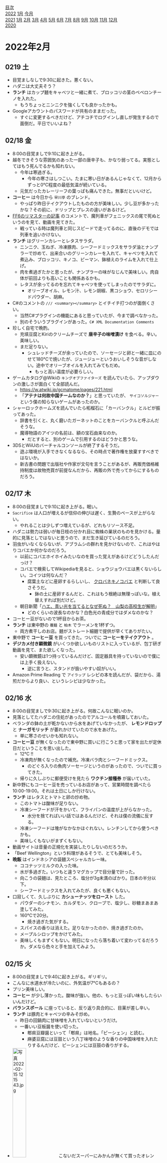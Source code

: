 [目次](README.md)  
[2022](README.md#2022) [1月](2022-01.md) [今月](2022-02.md)  
[2021](README.md#2021) [1月](2021-01.md) [2月](2021-02.md) [3月](2021-03.md) [4月](2021-04.md) [5月](2021-05.md) [6月](2021-06.md) [7月](2021-07.md) [8月](2021-08.md) [9月](2021-09.md) [10月](2021-10.md) [11月](2021-11.md) [12月](2021-12.md)  
[2020](README.md#2020)  

2022年2月
=========

## 0219 土

- 目覚ましなしで9:30に起きた。悪くない。
- ハダニは大丈夫そう？
- __ランチ__ はカップ麺をキャベツと一緒に煮て、ブロッコリの茎のペペロンチーノを入れた。
  - もうちょっとニンニクを強くしても良かったかも。
- Googleアカウントのパスワードが共有のままだった。
  - すぐに変更するべきだけど、アチコチでログインし直しが発生するので面倒だ。平日でいいよね？

## 02/18 金

- 8:00の目覚ましで9:10に起き上がる。
- 越冬できそうな雰囲気のあった一部の唐辛子も、かなり弱ってる。実態としてはもう死んでるかも知れない。
  - 今年は寒過ぎる。
    - 今年の寒さはしつこい。たまに寒い日があるんじゃなくて、12月からずっと0°C程度の最低気温が続いている。
  - 元気だったカレーリーフの葉っぱも痛んできた。無事だといいけど。
- __コーヒー__ は今日から `早川亭` のブレンド。
  - やっぱり昨日テイクアウトしたものの方が美味しい。少し豆が多かったかな？その前に、ドリップとプレスの違いがあるけど。
- [FF6のリマスターの記事](https://nlab.itmedia.co.jp/nl/articles/2202/18/news086.html) のコメントで、魔列車がフェニックスの尾で死ぬというのを見て、動画を見てきた。
  - 戦っている時は魔列車と同じスピードで走ってるのに、直後のデモでは列車を追いかけない。
- __ランチ__ はグリーンカレーとレタスサラダ。
  - ニンニク、玉ねぎ、冷凍豚肉、シーフードミックスをサラダ油とナンプラーで炒めて、出来合いのグリーンカレーを入れて、キャベツを入れて煮込み、ブロッコリ、キノコ、ピーマン、鉢植えのライムを入れて仕上げ。
  - 肉を煮過ぎたかと思ったが、ナンプラーの味がなじんで美味しい。肉自体が前回よりも高いことも関係あるかも。
  - レタスが余ってるのを忘れてキャベツを使ってしまったのでサラダに。
    - オリーブオイル、レモン汁、レモン胡椒、黒コショウ、セロリシードパウダー、胡麻。
- C#のコメントの `/// <summary></summary>` とイチイチ打つのが面倒くさい。
  - 当然C#プラグインの機能にあると思っていたが、今まで調べなかった。
  - 別のそういうプラグインがあった。`C# XML Documentation Comments`
- 珍しく自宅で晩酌。
  <!-- cSpell:ignore Kiri -->
  - 充填豆腐とKiriのクリームチーズで __唐辛子の味噌漬け__ を食べる。辛い。美味しい。
  - まだ足りない。
    - シュレッドチーズが余っていたので、ソーセージと卵と一緒に皿にのせて180°Cで焼いたが、ジュージューというおいしそうな音がしない。途中でオリーブオイルを入れてみてもだめ。
      - もっと高い温度が必要らしい。
- ゲームカタログ@Wikiの `キングオブファイターズ` を読んでいたら、アップダウンの激しさが面白くて全部読んだ。
  - https://w.atwiki.jp/gcmatome/pages/221.html
  - 「__アテナは何故中国チームなのか？__」と思っていたが、 `サイコソルジャー` という僕の知らないゲームがあったのか。
- シャーロックホームズを読んでいたら柘榴石に「カーバンクル」とルビが振ってあった。
  - 辞書を引くと、丸く磨いたガーネットのことをカーバンクルと呼ぶんだそうな。
  - 魔導物語のアイツの名前は、額の宝石由来なのか。
    - だとすると、別のゲームで引用するのはどうかと思うな。
- 3DSとWiiUのバーチャルコンソールが終了するそうだ。
  - 遊ぶ環境が入手できなくなるなら、その時点で著作権を放棄すすべきではないか。
  - 新古書の問題で出版社や作家が文句を言うことがあるが、再販売価格維持制度は故物売買が前提なんだから、再販の外で売ってからにするものだろう。

## 02/17 木

- 8:00の目覚ましで9:10に起き上がる。眠い。
- `Sacrifice` は人口が増えるが信仰の伸びは遅く、生贄のペースが上がらない。
  - やれることは少しずつ増えているが、どれもリソース不足。
- ハダニは勢力は弱いが毎日枝の分かれ目に蜘蛛の巣状のものを見かける。量的に見落としではないと思うので、まだ生き延びているのだろう。
- 羽虫がいなくならないが、アブラムシの群れを見かけないので、これはやはりコバエか何かなのだろう。
  - 以前にコバエホイホイみたいなのを買った覚えがあるけどどうしたんだっけ？
  - コバエで検索してWikipediaを見ると、ショウジョウバエは黒くないらしい。コイツは何なんだ？
    - 腐葉土などに産卵するらしいし、 [クロバネキノコバエ](https://ja.wikipedia.org/wiki/%E3%82%AF%E3%83%AD%E3%83%90%E3%83%8D%E3%82%AD%E3%83%8E%E3%82%B3%E3%83%90%E3%82%A8) と判断して良さそうだ。
      - 鉢の土に産卵するんだと、これはもう根絶は無理っぽいな。植え替えすれば別だけど。
  - 朝日新聞「[ハエ、青い光を当てるとなぜ死ぬ？　山梨の高校生が解明](https://www.asahi.com/articles/ASK9G3F4MK9GUZOB001.html)」
    - どのくらいの波長なのかな？白色光の青成分ではダメなのかな？
- コーヒー豆がないので1杯目からお茶。
- __ランチ__ は東中野の `覆麺` と `柏木` でラーメンを1杯ずつ。
  - 両方煮干しのお店。麺がストレート細麺で提供が早くてありがたい。
- 東中野で __コーヒー豆__ を買ってきた。ついでに __コーヒーをテイクアウト__ 。
- __デジカメ付き顕微鏡__ がいくつか欲しいものリストに入っているが、包丁研ぎ動画を見て、また欲しくなった。
  - 安い顕微鏡は1つ持っているんだけど、固定器具を持っていないので僕には上手く扱えない。
    - 逆に言うと、スタンドが扱いやすい奴がいい。
- Amazon Prime Reading で `アイラップ` レシピの本を読んだが、袋だから、湯煎だからより良い、というレシピは少なかった。

## 02/16 水

- 8:00の目覚ましで9:30に起き上がる。何故こんなに眠いのか。
- 見落としてたハダニの住処があったのでアルコールを噴霧しておいた。
- ベランダの鉢の土が乾かないから水をあげていなかったが、 __レモンドロップ__ と __ナーガモリッチ__ が萎れかけていたので水をあげた。
  - 単に寒さのせいかも知れない。
- __コーヒー豆__ が無くなったので東中野に買いに行こうと思って家を出たが定休日だということを思い出した。
  - 12°C !!
  - 冷凍肉が無くなったので補充。冷凍バラ肉とシーフードミックス。
    - のどぐろ入りの魚肉ソーセージというのがあったので、ついでに買ってきた。
  - 帰りに久しぶりに郵便受けを見たら __ワクチン接種券__ が届いていた。
- 新中野にもコーヒー豆を売っているお店があって、営業時間を調べたら10:00-19:00。それは土日にしか行けない。
- __ランチ__ はレタスとトマトと卵の炒め物。
  - このトマトは酸味が足りない。
  - 冷凍シーフードが汗をかいて、フライパンの温度が上がらなかった。
    - 水分を捨てればいい話ではあるんだけど、それは僕の流儀に反する。
  - 冷凍シーフードは塊がなかなかほぐれない。レンチンしてから使うべきかも。
  - 美味しくもないがまずくもない。
- 動画サイトは音量の正規化を実装したりしないのだろうか。
- 「Beef Wellington」という料理があるそうで、とても美味しそう。
- __晩飯__ はインドネシアの袋麺スペシャルカレー味。
  - ココナッツミルクの入った味。
  - 水が多過ぎた。いつもと違うマグカップで目分量で計った。
  - 向こうの袋麺は、見たところ、塩分が3g未満のばかり。日本の半分以下。
  - シーフードミックスを入れてみたが、良くも悪くもない。
- 口寂しくて、久しぶりに __カシューナッツをロースト__ した。
  - パウダーのシナモン、カルダモン、クローブで、塩少し、砂糖まあまあ塗してみた。
  - 160°Cで20分。
    - 焼き過ぎた気がする。
  - スパイスの香りは消えた。足りなかったのか、焼き過ぎたのか。
  - メープルシロップをかけてみた。
  - 美味しくもまずくもない。明日になったら落ち着いて変わってるだろうか。ダメなら色々と手を加えてみよう。

## 02/15 火

- 8:00の目覚ましで9:40に起き上がる。ギリギリ。
- こんなに水道水が冷たいのに、外気温が7°Cもあるの？
- プリン美味しい。
- __コーヒー__ が少し薄かった。酸味が強い。他の、もっと豆っぽい味もしたらいいんだけど。
- __バランスボール__ に座っていると、反り返り具合的に、目薬が差し辛い。
- __ランチ__ は豚肉とキャベツの辛みそ炒め。
  - 昨日の回鍋肉に甘味噌を入れていないというだけ。
  - 一番いい豆板醤を使い切った。
    - 郫県豆瓣醤といって「郫県」は地名。「ピーシェン」と読む。
    - 麻婆豆腐には豆鼓という八丁味噌のような香りの中国味噌を入れたりするんだけど、ピーシェンには豆鼓の香りがする。
- <img src='images/%E5%86%99%E7%9C%9F%202022%2D02%2D15%2012%2015%2043.jpg' alt='写真 2022-02-15 12 15 43.jpg' width='30%'> こないだスーパーにみかんが無くて買ったオレンジ。
  - カットして食べるのは面倒なので手で剥いて食べたい。
  - 両端をカットして、縦線を1本入れてみると、切れ目に力が逃げてしまって剥けない。
  - ネットで文旦の剥き方として見たやりかたで、縦線を入れずにカレースプーンで皮の間をほじってみる。
    - それなりにはなったけど、少し破れた部分があるのと、出てきた中身を房に分けられない。実が緩くて。
- [GitHubで Mermaid って言うダイアグラム記述を使えるようになるって。](https://github.blog/2022-02-14-include-diagrams-markdown-files-mermaid/)
- ローカル変数のプレフィックスに `l` を付ける。個人的にはかなりS/N比が低いと思う。
<!-- cSpell:words npos -->
- `std::npos` じゃなくて `std::string::npos` だったのか。
- `Sacrifice` の住民の欲求need for murderが何をしたらいいのか分からない。
- ハダニは見当たらない。
  - ハダニがいたっぽい枝についてた花は、触ると全部落ちた。他の枝のは触っても落ちない。

## 02/14 月

- 8:00の目覚ましで9:30に起き上がる。
  - 早く起き上がれそうだったが二度寝を繰り返す度に眠気が強くなる。
- まだ少し喉がチクチクする。
- Windows10には「ステップ記録ツール」というのが付いているという。
  - キーボード入力の内容は記録されなかった。
  - ヘルプによるとバグレポートに便利だということで、センシティブな情報を送らないように、そうしているのだろう。
  - 使用中アプリの画面だけでなく全画面をキャプチャすることもあり、操作説明を作るために使うには、少し不便かも知れない。
- __ランチ__ は回鍋肉。
  - 中国の味噌と豆板醤で十分美味しい。といいつつ、この味噌には原材料にアミノ酸が入っている。
- 箸が無くなった。
  - 最後に使ったのは昨日のポテチだと思うが。
- 室内の __ライムの木__ にハダニがいるかも知れない。
  - 怖くて注視していないのでハダニ自体は見ていないが、蜘蛛の巣状のものが葉っぱの付け根に見える。
  - アルコールを噴霧しておいた。
- 「__三国24名将__」というのがあるそうな。
  - [最強は誰だ！ 中国に伝わる「三国24名将」とは!?](https://www.rekishijin.com/9954)
  - この記事で、「二張徐龐甘周魏」という部分を、張遼、張郃、徐晃、龐德、甘寧、周泰、魏延としているけど、ここは軍師パートじゃないかな？
    - 張郃は張昭、徐晃は徐庶、龐德は龐統、周泰は周瑜ではないか。張遼は十分ありうるが張松の可能性がある。
      - 徐庶や周瑜が変換できるんだ。
  - 最後に二人「打末鄧艾与姜維」と、時代の最後の時期の二人を特別扱いしていそうなところからも。
  - 中国のサイトでも同様の見解だったので、僕のが勘違いというか思い込みっぽい。
- 「鄧艾」って知らなかったので検索してみたら、 __孔明と司馬懿__ の対決の後に、 __姜維と鄧艾__ の対決になってたのね。
  - 面白かった。
- __マカロン__ を作る。
  - このレシピ。 https://www.youtube.com/watch?v=Kx6xHOWCX-M
  - <img src='images/%E5%86%99%E7%9C%9F%202022%2D02%2D14%2021%2013%2040.jpg' alt='写真 2022-02-14 21 13 40.jpg' width='30%'> <img src='images/%E5%86%99%E7%9C%9F%202022%2D02%2D14%2021%2045%2019.jpg' alt='写真 2022-02-14 21 45 19.jpg' width='30%'> 動画で見るより記事が緩い。絞ってるうちから広がって行き、開いている間に見事に合体した。
  - <img src='images/%E5%86%99%E7%9C%9F%202022%2D02%2D14%2022%2022%2023.jpg' alt='写真 2022-02-14 22 22 23.jpg' width='30%'> <img src='images/%E5%86%99%E7%9C%9F%202022%2D02%2D14%2023%2046%2015.jpg' alt='写真 2022-02-14 23 46 15.jpg' width='30%'> <img src='images/%E5%86%99%E7%9C%9F%202022%2D02%2D14%2023%2059%2004.jpg' alt='写真 2022-02-14 23 59 04.jpg' width='30%'> もう片方のココアパウダー入りのレシピの方は少しマシだったが、やはり広がった。
    - それとは別に、もうちょっと小さく絞った方がいい。
  - 動画の説明に、油の多いアーモンドパウダーの場合の対処法があり、それが必要だったのかも知れない。
    - 白と黒で別のアーモンドパウダーを使ったので、仕上がりの差はそこに由来するかも知れない。
  - <img src='images/%E5%86%99%E7%9C%9F%202022%2D02%2D14%2023%2013%2017.jpg' alt='写真 2022-02-14 23 13 17.jpg' width='30%'> <img src='images/%E5%86%99%E7%9C%9F%202022%2D02%2D14%2023%2025%2009.jpg' alt='写真 2022-02-14 23 25 09.jpg' width='30%'> 黄身が余るのでプリンを作った。
    - カラメルソースを作ったのは初めて。粘度が高く、洗うのが大変だった。普通はもう少し緩く作るのかな？
    - 卵は2個ずつ使い、最初の2個の黄身は納豆と一緒に食べた。
    - プリンは面倒だと思ったが、もう2個消費するのが気が向かず、食べるのが後日で良いように、プリンにした。
- 就寝が3:00になった。

## 02/13 日

- __ランチ__ はカップ麺とポテチ。
  - 辛ラーメン激辛Redというのを食べてみたが思ったほど辛くはなかった。
  - ポテチのペヤング獄激辛味は思ったより辛かった。辛ラーメンより少し辛い。
- 瓶の割れた唐辛子を一回り小さな容器に移そうとダイソーに買いに行ったが、欲しいサイズが無かった。
  - 今あるサイズのに移せばいいのに、結局やらなかった。
- みかんとにんにくを切らしているのでスーパーへ。
  - みかんが売ってなかったのでポンカンとオレンジを買ってきた。
- 夕方から、マカロンを作ろうと何度も動画を見ていたが、結局作らなかった。
  - 卵黄が余ることと、絞り袋の準備が腰が重い。
- 予報通り雪だ。
- Uber Eatsのアプリを見ると、この辺には配達パートナーがいないが、ピザ屋のバイクは走っている。

## 02/12 土

- 少しだけ喉がチリチリする。少しだけ頭がシャキっとしない。
  - ほぼ治ってるが、もう少し。
  - この状態は他人に感染させる能力があるのだろうか。
  - それと、先週の日曜に会った知り合いがコロナに感染したそうだ。
    - その日に貰ったのか、違うところで貰ったのか。
    - 僕も貰っているのか、僕に他人を感染させる能力はあるのか。
- Amazonのパスワードが共通のままだったのを変更した。
- `Bitwarden` のサーバが落ちたらどこにもログインできなくなるのではないかと思っていたが、同期はできなくなるが、ローカルにデータがあった。
  - iPhoneをフライトモードにして試してみた。
- FXの利益が乗ってる。
  - デイトレしたくなる。
- コーヒーとケーキを食べた。
- `Sacrifice` はずっとつけておくと少しずつ何かが発生して時間泥棒。
- サッカーのクラブチーム世界一？の試合をやっているという。
  - 自宅でテレビを見るのはロシアW杯以来。
  - 普段はアンテナを繋いでいない。
  - テレビ用チューナーが無い。
  - PC用チューナーを設定しようとしたが、ソフトが入ってなかった。面倒だ。
    - 全然テレビ見てないのに、これでNHK受信料取るの？誰の利益？

## 02/11 金 建国記念日

- __ランチ__ は昨日のキムチ鍋にパックご飯を追加してキムチ粥。
  - 焦がしたが、それはそれで悪くない。
- YouTubeの動画を見て、この視聴履歴は __リコメンドの際に無視__ して欲しい、と思うことがあるが、「低評価」は気が引ける。
  - ストレートに「興味がない」ボタンを付けるか、「良い悪い」「好き嫌い」の2軸にするかして欲しい。
- OneDrive使ってないんだから「ログインしてない」とか言ってダイアログをポップアップしてくるなよ厚かましい。
- スヌーピーでおなじみの `The Peanuts` という漫画の電子書籍が結構前に `Amazon Prime Reading` で無料だったので借りた。
  - 日記を検索すると、去年の [07/19 月](2021-07.md#0719-%E6%9C%88) だった。
    - 当時も体調が悪い中で読んでたらしい。ワクチンの副作用だけど。
  - 読むのが大変なので、返却することにする。読みたくなったらお金を出して買おう。
- `Sucrifice` というiOSのゲームを始めたが進行が遅い。放置系？リアル時間が進まないと進まない？
- カロリー補給のために隣駅の洋菓子店にケーキを買いに行く。
- ついでに __晩飯__ に隣駅で鰻の串焼きを食べてくる。コロナでなければ並ぶ店。
- `ストリートファイター2` の起き上がり昇竜は出して当たり前だと思っていたが、そうでもないらしい。
  - 僕が高確率で出せていたということは、もしかしたら先行入力が可能だったからだろうか？と思って調べたら、やっぱり猶予無しだった。
  - 1/60秒はみんな練習しないんだ。
- 選挙のために国政政党が地方支部の代議士に金を配るのが __買収__ なのだそうだ。
  - 同じ組織でしょ？
  - と思うが、ウグイス嬢に払う金額も決まってるし、ボランティアに与える弁当の金額も決まっている。
  - ならばそういうものかも知れない。
    - 地方支部の代議士が頑張るのはボランティアでなければならない、ということなのだろう。
  - 政党の職員は構わないんだろうか？なら、沢山沢山職員を抱え込むと、イイ感じの買収になるかもね。特に引きこもりとかの人たちを。

## 02/10 木

- 8:00の目覚ましで9:30に起き上がる。
- のどの痛みは少し軽減したが、症状はまだある。
- コーヒーの代わりにレッドブルを飲み、今日はバナナも食べる。
- やっぱり `unique_ptr` を使って .get() も使うことにした。
- 確かに __雪が降ってる__ 。
- __ランチ__ はキノコとピーマンのヨーグルトカレー。
- __スコッチボンネットイエロー__ を使うつもりだったがカビていた。
- 何か、vscodeかIMEの設定が変わったようで、未確定文字が太字になった。
- ボーランドからマイクロソフトへ行ったヘイルスバーグは.net FrameworkだけでなくC#でも主導的立場だったのか。
  - ならPascal風の集合型を入れてくれれば良かったのに。
- 結構前にダウンロードした `Garden Balls` というスマホゲームが、面白いステージが作れそうなのになかなか面白くならない。
  - もっと難しい面をやりたくて遊んでるのに、「動画を見たら報酬が3倍」とか言ってきて、別に報酬が欲しくてやってるワケじゃない。
  - 面白いステージが沢山あるなら広告解除の課金を支払うつもりがあるんだけど。
- __ゴミ袋に使うレジ袋__ が足りなくて困っていたが、自宅勤務になったら潤沢になった。
- __晩飯__ はキムチ鍋。
  - 牛乳と紹興酒で冷凍肉とキャベツを煮て、キムチと豆板醤で味付けをし、胡麻とホワジャオと納豆で仕上げ。
  - アルコールが抜けてなかった。
- みかんが無くなったので買ってきた。
- ついでに近所の酒屋でクラフトビールを買おうと思っていたのに閉店してた。酒販は21:00までと自称してるのに。
- 雪が積もっているが、溶けかけのビチャビチャ。
  - 防水の靴で外出したら良かった。
- 炭水化物のせいか、22:00に就寝。

## 02/09 水

- 8:00の目覚ましで8:30に起き上がる。
- 喉は痛いが、症状は軽い気がするが、起床直後というのは症状が軽いもの。
- ほうじ茶を1リットル用意した。
- 昨日もそうだけど、コーヒーの代わりにレッドブルを飲む。カロリーとカフェイン。
  - カフェインは血管拡張効果があって頭痛が楽になる設定。
- __fbx__ ファイルにはバイナリ表現とアスキー表現があって、 __コンバータ__ が欲しい。
  - 現存する最新のは2013で、変換したいfbxを開けなかった。
  - ということで __FBX SDK__ を使いたい。
    - C++版とPython版がある。
    - C++版はVS専用のようで？VSのライセンスを用意して貰う必要がある。
    - とりあえず __Python版を使いたい__ 。
  - __貸与されているPCの方__ でセットアップしたい。チームの他の人に使ってもらうことを考えても、最近セットアップしたクリーンに近いPCにセットアップした方が、足りないものが分かる。
  - いきなり __WSLがない__ 。
    - `wsl --install -d Ubuntu` 2回やったけど途中でダウンロードが止まったので
    - Debian にしたらインストールできたけどpythonにパスが通ってない。
      - `apt update` が進まない。
    - LTS の `Ubuntu-20.04` はインストールできた。
      - `python` ではパスが通ってなかったが `python3` で実行できた。
      - `apt update` はアクセスできないサーバがいくつもありながらも、一応完走した。
        - Debianがタイムアウトしないのがどうかと思う。オプションにあるのかな？
      - apt updateは1つもフェッチして来れてなかった。
      - aptどころか、`ping www.google.com` は通るのに、 `curl https://www.google.com` が通らない。
        - ファイアウォールかな？
        - wslの外から？なら問題ない。というか、ブラウザやcmd.exeからなら取ってこれる。
          - 自宅PCでも試したが、当然問題ない。
  - __心が折れた__ 。Visual Studio Communityを自宅PCにインストールして、それを使おう。
    - *.exe以外の成果を共有するには向かないけど、binary<->ascii変換以外に使うことになってから考えよう。
- wslからエクスプローラを開くのは `explorer.exe` らしい。
  - https://qiita.com/bbbggpas/items/9e5cd0a56edc2a55457b
  - `start` コマンドは組み込みコマンドなんだよな。ということは。
    - 一応通った。そういうことか。 `cmd.exe /c start .`
      - いやダメだった。
        ```
        '\\wsl$\Ubuntu-20.04\home\oguro'
        上記の現在のディレクトリで CMD.EXE を開始しました。
        UNC パスはサポートされません。Windows ディレクトリを既定で使用します。
        ```
- へえ。 `nameserver 8.8.8.8`
  - https://www.town.yakumo.lg.jp/blog/information/index.php/2012/11/20/730/
- __うがい薬__ を買いに行ったら、そのものズバリ __扁桃腺の薬__ が売っていた。
  - 服用と、トローチのようなもの。
  - 喉に直接噴射する殺菌消炎剤もあった。
  - のど飴が家にあるので、服用のとイソジンを買ってきた。
    - 有効成分がかぶらないように。
  - うがい薬は買った覚えがあるんだけど、どこにあるのか分からない。
    - 引っ越す時に出てくるのかどうか。
- 折角家を出たので外食。 __ランチ__ は表でカレーリーフを育てている近所のカフェでレモンライスのプレート。
- 帰りに __ドリップコーヒーをテイクアウト__ 。
  - 昔はこういうのが一番好きなタイプだった。
    - 苦くてコクが少な目で、酸味がない。豆っぽい香りやオイル感が控えめだけどちゃんとある。
- VS Communityをインストールしてたら再起動しろと言われた。
  - VS は前の仕事の時のサブスクリプションのが入っているけど、それを使うワケにはいかない。
    - 消すのは面倒。何かの時のために。
    - でもMBR問題があるから、次回はクリーンインストールになるかもね。
- [01/19 水](2022-01.md#0119-%E6%B0%B4) に __tgaを開くのにGIMPは重過ぎる__ と書いたが、 Krita を忘れてた。
  - まあ、もっと簡単なのがあるといいんだけど。
  - `Image Magick` にビューワが付いてきたハズだよな、と思ったが前回は見つからなかった。
    - 普通にexeを探すだけだ。
    <!-- cspell:ignore imdisplay -->
    - で、 `imdisplay.exe` というのがあったが、ちょっと使いにくかった。開いた直後に画面に入るスケールにして欲しいのと、拡縮の操作がもっと簡単だと良かった。
- 過去の日記をポイントするとき、#以降に候補が出るようになった。素晴らしい。
- Microsoft Accountが共通パスワードのままだったので変更。
  - 認証アプリを設定したいのに、そのためのログインに「認証アプリを使うか」と聞いてくる。
- __Bitwardenのサーバが死んだら詰む__ な。本当にコレでいいのだろうか。
  - __平文でエクスポート__ できるんだけど、それはどうなんだろう。
    - というか、 __一体何から守る__ ためにパスワードマネージャを使うんだろうか。
- 薬飲んでうがいして飴舐めて2時間くらい経ったが、喉は楽になった気がする。
- `cl.exe` でライブラリパスを指定するのは `/link /LIBPATH:...` なんてするのか。
- えー？
  ```c++
  auto sdkManager = std::make_unique<FbxManager *>(FbxManager::Create());
  ```
  を
  ```c++
  auto sdkManager = std::make_unique(FbxManager::Create());
  ```
  って書けないの？
  - 違った。上のは特に意味が違う。
  - デストラクタを使うのではなく、 `sdkManager->Destory()` として後始末するらしい。
    - モダンなお作法を使えない世界。
  - こうするらしい。
    ```c++
    #include <memory>
    template <>
    struct std::default_delete<MyStruct>
    {
        void operator()(MyStruct *) const { MyStruct::destroy(); }
    };

    int main(void)
    {
        auto a = std::unique_ptr<MyStruct>(MyStruct::create());
        return 0;
    }
    ```
    - 欲を言えば、default_deleteが解決できるなら、make_unique()の引数で型推論して解決して欲しいところだ。型名を2回書かずに済む。
      - 動いた。コレを元々入れておいてくれても良くない？
        ```c++
        template <typename T>
        std::unique_ptr<T> my_make_unique(T *obj) {
          return std::unique_ptr<T>(obj);
        }
        ```
  - 結局アチコチで生のポインタが必要なのでやめた。
  - FBX SDK使ってて、vscode拡張が「あいまいだ」と言ってくるんだけど、何と何との間で曖昧なのか具体的に言って欲しい。
- `世界の半分くれるって言っちゃった` の味方の移動スピードが半分くらいになったように見える。
  - ナーフ？
  - 中割りが倍くらいに見える。
    - 30fpsから60fpsになった？
- __晩飯__ は納豆ご飯と唐辛子の味噌漬け。
- `Amazon Prime Reading` をチェックして、今月は2冊借りて7冊ストック。

## 02/08 火

- 目覚ましを掛け忘れたが7:40に起き上がった。
- 水を飲み込んでも痛い。
  - まだチリチリするくらいの時にうがい薬を使っていたら違っていただろうか。
- __園芸__
  - ベランダの鉢植えの土が全然乾かない。
  - 少し前から気付いてたが、 __スコーピオン__ と __レモンドロップ__ の実が白くなり始めてる。
- ほうじ茶を1リットル用意した。
- FXの注文は、ドル円とメキシコペソ円は約定したが、南アランド円はギリギリ約定しなかった。
  - 指値には到達したんだけど、ピッタリの値段だったからか、約定しなかった。
- __ランチ__ は納豆とキムチとリンゴとヨーグルト。
  - 高いリンゴにするべきだったと書いたが、十分に美味しかった。
- 鼻水がサラサラ。いつもはココから2日くらい症状が続く。
- 夜中にお腹が減らないようにしたいのと、それでも消化にいいものということで、おかゆを食べたい。みかんが無くなったのでそれも買ってきたい。ケーキを食べたい。
  - ということで隣駅まで歩く。
    - 近所で飲むときに常連と隣駅との比較が出るが、向こうは洋菓子店も和菓子店も複数あり、コチラはどちらもかなり前に潰れたまま。
  - 洋菓子を売ってる惣菜店でシュークリームとチーズケーキを買った。
  - 韓国料理屋さんでキムチと __アワビ粥__ を食べた。
- お腹がいっぱいになったからか、22:00に寝た。
  - 病気なんだから、寝れるなら寝た方がいい。

## 02/07 月

- 目覚ましを掛け忘れたが7:30に目を覚まして8:00に目覚ましを掛けて9:40に起き上がる。根性が足りない。
- キッチリ扁桃腺が腫れた。
- __ライムの花__ の花びらが枯れかかったまま残っていて色が汚い。
- __コーヒー__ が美味しい。
  - プレスでちょっと放置した。長く抽出したからなのか、温度が下がって風味が分かりやすくなったのか。
- 扁桃腺が腫れて、風邪のケアのために、のど飴と果物を買うために外出。ついでに歯磨き粉も切れそう。
  - 20年以上前に貰った南天のど飴。効き目を実感した唯一の喉の薬。
    - プレーンの味のが見つからない。いいけど。
- __ランチ__ は近所でスリランカカレー。
- 戻りにコーヒーをテイクアウトしようと思っていたが、お目当てが2軒あって、片方は月曜定休で片方は臨時休業だった。
- `Wordle` はstear, wouldで3回目に正解。ラッキー。
  - ハードモードなんてあるんだ。
    - 開いたヒントは全て使わなければならないそうだ。
    - そっちがデフォルトでいいような気がする。
  - wouldは母音を使いたいから選んだんだけど、どうなんだろう。
    - 次はclimbのつもりだった。
      - clingの方がいいか。
  - stearみたいな正解にならない単語を初手に使うのはどうかと思うけど、sとtが両方入ったら最初か最後に並びそうなのでそこにしたい。st---か---st。
    - 最初がstなのが65個で、最後なのが36個。
    - stareがあった。
    - でも、最後にrが来るのも捨て難い。
      - 最後がerなのが141個で、reが26個。
- 職場の雑談で「一番遊んだゲームとプレイ時間」という話になった。
  - 一番ではないけど、 `ツムツム` のプレイ回数が30000回以上。
    - 1プレイ3分以上は平均してかかってると思うので、1500時間は超えるのではないか。
- `Blender` を勧める動画を見ていたら、 __プロシージュラル__ な方向の実装が進んでいると言っていて、なら `Houdini` じゃなくても出来て素晴らしい。
  - `blender procedural` で検索しても、テクスチャの話しか出てこない。
  - `Geometry Nodes` という機能らしい。
    - https://docs.blender.org/manual/ja/dev/modeling/geometry_nodes/index.html
  - ああ、Houdiniは物理演算とかもあるか。
  - というか、Houdini使わなくても、 __スクリプト書いちゃえば__ いいのか。
- なんでみんな、プロシージュラルじゃなくてプロシージャルと書くんだろう。
  - ナルシシストもみんなナルシストと書く。
- `ZBrush` も欲しい。
  - そうすると __ペンタブレット__ も欲しい。
    - __ポチった__ 。
  - Blenderにスカルプト機能が付いてた。凄いな。1つで何でもできる。
- 風邪を引いたのはいつ以来だろうか。
  - ウォーキングを始めてからは、本格的に症状が出てないと思う。
  - その前は2年に3回くらいかかっていた。
  - ダイエットのせいかも知れない。最近少し目方を減らしてるし、食事を少なくしてる。
    - 2019年7月にダイエットを始めた頃も
    - しかも最近はインスタント麺をよく食べてた。
- __晩飯__ は納豆とヨーグルトとキムチ。スーパーへ行って買ってきた。
  - 前回の風邪の時、酵素を摂取するのが良いというのを見て試してみた。
  - なんとなく症状が軽かったような気がする。
  - 酵素がそのまま体内に取り込まれて使われるワケではないけど、酵素はたんぱく質だし、栄養があるし害もない。
- ベルモットのマティーニをソーダ割にしてライムを浮かべる。
  - あれ？こんな味だっけ？劣悪な環境に放置して悪くなったかも知れない。
- 微熱があって頭が痛くてのどが痛い。本格的に来そうだ。
- __FXの決済__ をした。
  - 金曜よりも儲けが減っていた。
  - 少し有利な値段で再エントリーしたが、約定するだろうか。
  - 証拠金預託額が増えると、ポジションをもう少し多く持てるようになる。より素早く損をできるようになる、ということだ。
    - (後日追記)ウソだった。有効証拠金額で計算されていた。

## 02/06 日

- エアコンをつけたまま寝たせいか、のどがチリチリする。
- `Wordle` は、同じ文字を2回使う答えがあるのか。6回目でギリギリ。
- <img src='images/%E5%86%99%E7%9C%9F%202022%2D02%2D06%2012%2049%2039.jpg' alt='写真 2022-02-06 12 49 39.jpg' width='30%'> <img src='images/%E5%86%99%E7%9C%9F%202022%2D02%2D06%2013%2046%2001.jpg' alt='写真 2022-02-06 13 46 01.jpg' width='30%'> <img src='images/%E5%86%99%E7%9C%9F%202022%2D02%2D06%2014%2036%2017.jpg' alt='写真 2022-02-06 14 36 17.jpg' width='30%'> __練乳缶を缶のまま圧力鍋で煮ると生キャラメル__ になるというのをやってみた。20年12月が賞味期限の練乳で。
  - 最初から少し黄色い。草で育った牛なのだろう。
  - ネットのレシピではヒタヒタと言っているが、経過写真のために缶を開けて、スチームで加圧することにした。
  - 圧がかかってからIHが自動的に切れるまでの45分加熱。
    - 色はハッキリ付いたけど、カラメルの感じはほとんどない。
  - さらに45分。写真で見るよりもずっと茶色い。
    - あんまりカラメルという感じでないのと、食感が少し悪い。
      - __砂糖をまぶしたトースト__ という感じの味。
    - 冷めたら美味しくなるかな？
    - 練乳が古かったから？缶を沈めなかったから？
  - 検索したら、缶入りの練乳がもう売っていないと嘆いている人が何人もいた。
- 空き缶を洗っていて、 __また指を切った__ 。
- 明日の朝は-2°C予想だそうだ。もう少し暖かくなってくれないと、なかなか家から出れない。

## 02/05 土

- FXの決済を忘れてた。
- 出かけるつもりだったが `Buriedbones` やってて一日が終わった。
- 昼は抜いて、 __晩飯__ は賞味期限が去年の6月のカップ麺と、 `アジアンスーパーストア` で買った海老の頭のスナック。 
- `Buriedbones` はwikiを見ていくらか進展があった。
  - 今までと比べると一気に進んだけど、これからの道の長さを思うと、ちょっともういいかな、という気分。

## 02/04 金

- 8:00の目覚ましで起きたが9:00に掛け直して9:10に起き上がる。
- __ランチ__ はワカメの味噌汁と、2020年12月が賞味期限のカップ麺2つ。
  - 味噌汁は、ワカメを戻したお湯で、粉末出汁と味噌を溶いたもの。
    - 味噌は [01/26 水](2022-01.md#0126-水) に買った黄豆の味噌。豆粒が残ってるんだけど、少し納豆のような香りがする。
      - 砂糖が入っていてやや甘いから、スープには向かないかも？煮込みや炒め物向きかな？
  - カップ麺2つは、麺に生姜練り込みのものとニンニク練り込みのもの。
    - 油が悪くなった匂いがする。
      - 昨日のもそうだけど、別添になっていない油がかやくに練り込んである。
      - もっと古い別添のがあるが、そちらはどうだろうか。
- __昼休みに買い物__ に行きたかったので、炒め物とかをしなかった。
  - 日記に書き忘れたようだけど、 __ハラル食材店__ が近所にできてて、そこに行きたかった。
    - 木曜から土曜までしかやっていないと書いてあるが、金曜なのにやってなかった。
  - もう一軒、近所の __お茶屋さん__ に行ってきた。
    - 長崎のと静岡のを100gずつ。
      - これで __新茶の季節まで__ もつと思うけど、ちょっと微妙に足りないかも知れない。
    - 渋谷の仕事を始める前には年に何度もきてたけど、 __土日休み__ で行けなかった。
      - 一度年末に外から覗いてたら、休みだけど売ってくれた。
      - 年賀状書いてたそうだ。
  - サッと食べられそうなお店がないか少し回ってみたけどピンと来ない。
    - 喫茶店ができてたハズだと思って見に行ったら休業中だった。
    - 小さな洋菓子店があるから、帰りにそこで何か買って来れば良かった。
- インスタを見て思い出した。数日前には __変わり種恵方巻__ を食べようと思っていたが、昨日は少しも思い出さなかった。
- なんで9月って打ってしまうんだ？
- 節分は忘れてたが、そろそろバレンタインなので __お菓子を作りたい__ 。
  - 最近計画したのは __プリン__ と __マカロン__ だが、どちらも材料買って放置。
  - 日記に書いたかと思って検索したら [12/28 火](2021-12.md#1228-火) に、そのものの記述があった。
- __外国為替取引__ (FX)
  - 久しぶりにFX見たけど、なんで米ドル下げてるの？事実で売った、の話？
    - でも、ポンドやスイスフランを見るとただの調整の範囲かな。
  - 去年か一昨年か、 __確定申告で損失を計上__ したハズだ。
    - その損失の範囲には税金がかからないから、一旦利益確定してしまおうかと、その損失額を調べようとして確定申告書を見たら、去年も一昨年も、下3桁しか違いがない。
      - 申告ミスしたのではないかと思って年間損益報告書を見たら、実際にその金額だった。
    - ということで、現在の含み益よりも申告した損失の方が大きいので、一旦今のポジションは __決済して、もう一度同じものを仕込み__ たい。
      - しかしそうなると、有利な価格でやりたくなるというものだ。
      - 米ドルはもっと下がるのだろうか。それとも今が底値でチャンスなのだろうか。
      - 今晩NY時間に決済して、再エントリーは数日様子を見よう。
  - 確定申告以外で証券会社の報告書を見てなかったけど、思ってたよりも色々見れて面白い。
    - しかし、有意義な情報を数字から導き出すには、僕には力不足。
- `Buriedbones` のプレイが安定してきたが、1プレイに時間がかかるようになっただけで、あんまり進展はない。
- 前の職場のクビを宣告されて仕事を探している時に、人伝てにR&Dの求人について教えて貰ったが、金額が折り合わなかった。
  - そこで何をしてたのか聞こえてきて、「その金額は上限じゃなさそうだな、話だけ聞いてみれば良かったな」と思った。
- __飴色玉ねぎ実験__
  - <img src='images/%E5%86%99%E7%9C%9F%202022%2D02%2D04%2019%2020%2024.jpg' alt='写真 2022-02-04 19 20 24.jpg' width='30%'> <img src='images/%E5%86%99%E7%9C%9F%202022%2D02%2D04%2019%2055%2003.jpg' alt='写真 2022-02-04 19 55 03.jpg' width='30%'> <img src='images/%E5%86%99%E7%9C%9F%202022%2D02%2D04%2020%2059%2057.jpg' alt='写真 2022-02-04 20 59 57.jpg' width='30%'> <img src='images/%E5%86%99%E7%9C%9F%202022%2D02%2D04%2022%2004%2041.jpg' alt='写真 2022-02-04 22 04 41.jpg' width='30%'> 左から、焼く前、170度で30分、180度で30分、175度で60分。
   - 180度では、端っこに少し焦げが出た。少しも乾かさずにというのはご家庭の設備では難しい。
     - 焦げではなくカラメルかも知れないが。
   - 圧力鍋のと反応具合は大差ない。コッチの方が蒸気が入らないというくらいの差。
  - 家でできる範囲だとここまでかな。水分がある状態で160°Cとかにできたら面白いかも知れないが。
- __晩飯__ は飴色玉ねぎを使ったカレーと、カシューナッツと小魚のトムヤムクン味のスナック。
  - 色々入れて、カレーがかなり良く出来たので、ビールが止まらなくなって、仕事中に食べるつもりだったお菓子を開けた。

## 02/03 木

- 8:00の目覚ましで9:10に起き上がる。
- __小さな虫__ がいなくならない。
  - でも多分、動きからして __アブラムシの羽虫__ ではない。
  - 植木の肥料に __コバエ__ が出たんだと思う。
  - 見つけるとアルコールを噴きかけているが、根絶は無理かも。
- 今日は __コーヒー__ が美味しく感じる。酸味が調和してる。
- __ランチ__ は去年の8月が賞味期限のカップ麺とキャベツの炒め物。
- __中国から郵便__ で来る荷物は、 __Amazonで置き配__ 指定しても、日本の郵便屋さんには __伝わらない__ 。
  - そういえば書き忘れていたが、 [01/20 木](2021-01.md#0120-木) に `柴田屋酒店` でワインストッパーを試すために買った白はスクリューキャップだった。
- `イケア` のスウェーディッシュフェスティバルドリンクというのを飲んでみた。
  - 興味ないのにずっと冷蔵庫にあって邪魔で。
  - [ユールムスト(Wikipedia)](https://ja.wikipedia.org/wiki/%E3%83%A6%E3%83%BC%E3%83%AB%E3%83%A0%E3%82%B9%E3%83%88) というそうだ。
  - ビールの代わりのソフトドリンクだそうで、モルト(多分麦芽糖かな)の味はする。少しシナモンとリンゴとハチミツのニュアンス。
    - 麦芽糖の味、モルトの味は、安い水あめを買うと分かる。
- グリーンカレーペーストの原材料を見ると、ハーブの緑じゃなく、青唐辛子の緑らしい。
  - ガパオみたいにバジルの緑かと思っていた。
- [01/27 木](2022-01.md#0127-木) の日記で、 .md に `$$1 + 1$$` と書いておけばそう見えるはずと書いたが、 `\[1 + 1\]` と表示された。
  - GitHubがTeXに変換してくれたのか。
  - そして、「必要な人はブラウザプラグインとかで見たら？」ということかな。
  - github __.io__ の方では変換されたが、github __.com__ の方ではされなかった。
  - 更に、今気付いたが、github.io の方では `#gh-dark-mode-only` が効かない。それはそうか。  
    - svgの`<style>`タグでメディアクエリというのを設定すると、OSの設定のダークモードに対応できるそうだ。
      - 開発者モードで見てみたら上手く行った。
    - github.comの方では、見るのは開発者だろうから、`$1 + 1$`とかのままでいいだろう。必要ならブラウザ拡張で何とかするとか、外部ツールでレンダリングしたらいい。
    - svgは.ioの方で見てもらうために、styleタグを付けたものだけでいいかな。
  - __ちょっと待って__ 。github.ioをダークモードで開いてもライトモードの見た目だ。
    - つまり、「 __svgをダークモード対応する必要なんて無い！__ 」ってことだ。
- 試しにTeX表示のブラウザ拡張を入れてみたら、`<code>`タグ内は変換しないようになってて素晴らしい。
- プレーンなサイトは勝手にダークモードになるのかと思ってたけど、そういうものでもないのか。
- 自分のサイトをダークモード対応にしてみようかと思ったけど、自動的に作られた「Under Construction」のままで、htmlソースを読んだらやる気が無くなった。
  - 更新が楽なように、自前で簡易なwikiシステムを作ったけど、結局放置になった。
    - cssも書いてたんだな。
  - 今markdownを使っていることを思うと、僕は当時から変わってないんだな。2007年だって。
- おお、ダークモードの時に画像を暗めにする対策。
  ```css
  @media (prefers-color-scheme: dark) {
    img {
      filter: brightness(.8) contrast(1.2);
    }
  }
  ```
  - 他にも凄いな、このサイト。
    - https://css-tricks.com/a-complete-guide-to-dark-mode-on-the-web/
- `Buriedbones` やってて、家を出なかった。

# 02/02 水

- 8:00の目覚ましで9:30に起き上がる。予定通り。
- カフェインとは別の眠気覚ましの機序を持つ __葛根湯__ を飲む。
- まだ指がくっつかない。強くすると剥がれそうな気がする。
- 室内の __ライムの木__ の葉っぱがどんどん落ちる。
  - 花を咲かせるくらい温度は高いと思うから、日照が足りないか。
- Win10が __2要素認証__ をしろという。もちろん、組織のポリシーだからということだけど。
  - SMSは履歴がだるいので、認証アプリをセットアップしようとしたら、思いの外手間取った。
  - 始業の挨拶が10:01になってしまった。
    - 2FAの設定なんて明らかに業務なのに。
- __コーヒー__ の最後の方が焦げ臭い酸味で美味しくない。
  - この豆では初めて感じた。葛根湯のせいだろうか、眠気覚ましに豆を多めにしたせいだろうか。
- ウチには今、 `レッドブル` のストックが無かったのか。意外。
- __ASTC HDR__ はiPhone 11からか。使って良くなるのはしばらく先だな。
  - https://mmdlabo.jp/investigation/detail_2012.html によると、iPhone 11以前の端末シェアは41.7%以上。
    - このファイル名は多分2112のミスだよね。
- __ランチ__ はインドネシアの袋麺の激辛ミーゴレンにキャベツの炒め物。
  - 大して辛くない。
    - 炒め物に唐辛子を使うかどうか迷ったんだけど。
    - 辛み増しに __レモン胡椒__ を使ったが大したことない。使い切りたかったけど、塩分が高い。
  - ナンプラーが臭い。安いからなのか、高いのもこうなのか。
    - だからハーブとかをヘビーに使うのかもね。ココナッツも。
<!-- cspell:words wordle stearing :ignore stear -->
- `Wordle` をやってみた。
  - https://www.powerlanguage.co.uk/wordle/
  - STEARから初めて、5回で正解。が、2回目はヒントの意味を間違えていた。
    - マスターマインドで言うところの、2 hit 3 blow だと思っていたら、 0 hit 2 blow だった。
  - stearingという単語はあっても、stearという綴りは一般的ではない単語らしい。
- へえ、鏡面反射角。
  - https://www.htc.co.jp/12cyuseishi/kaisetsu/Glossary/21j024.pdf
  - フレネル効果みたいなヤツだ。
- fbxのテキスト形式というのがあるそうだ。
  - FBX Conveterというのをダウンロードしてきたが、最新でも2013年ので、2020年のmayaで吐いたのは読めないようだった。
  - バイナリを覗くと、何とか読めそう？
  - 今回見たいのはファイルバージョンだけだったから、ダンプツールで十分だった。
- 個人のgmailアカウントで、未読が1つだけずっと消えずに、スマホアプリのバッジが消えなかった。
  - やっと見つけた。プロモーション系のが残ってた。
  - 前の春にGoogleのプライバシーポリシーの何かを断って以来だったから、僕の見えない何かだと思っていたが、ちゃんと未読があった。
    - むしろそれまで古い未読がバッジに計上されていなかった。
    - 大抵のメーラーで、バッジは実際の未読ではなく、一覧表示していない未読の数だと思う。
    - gmailも多分以前はそういう仕様で、その頃に実際の未読の数に仕様変更したから、そういう勘違いをしたののだろう。
- `Epic Game Store` のセールで `デモンエクスマキナ` というのが無料になっていたのでダウンロードした。
- __ウォーキング__ の口実に買い物に行く。
  - 東新宿のタイ食材店の `アジアンスーパーストア` に、お菓子とインスタント麺とカレーペーストを買いに行く。
  - それだけだと距離が近いので、大久保通りから明治通りに抜けていく。
  - 大久保通りの
  - :walking: 5.811km
    - いくらか計測忘れがあるが、思ったより近い。
- ついに生姜を買ってきた。

# 02/01 火

- 目覚ましを掛け忘れてiPadの目覚ましで目覚ましを掛けて9:30に起き上がる。
- <img src='images/%E5%86%99%E7%9C%9F%202022%2D02%2D01%2010%2036%2017.jpg' alt='写真 2022-02-01 10 36 17.jpg' width='30%'> __ゲゲ！__ 強烈に危険！ __激辛唐辛子の酢漬け__ の瓶が割れてる。
  - 全く記憶に無い。酔って落としたのか。
  - ちょっとコレ、指にけがしてる時に触るものじゃない。少し放置。
  - 床が危険なことになってるのでは？
- 室内の植木のアブラムシが、越冬した卵だったとしたら、ベランダの植木も春になったら始まるんだろうな。
- __ランチ__ は袋麺のホワイトカレーラーメンに、豚小間とキャベツとピーマンと舞茸の炒め物。
  - あんまり白くない。
  - 何かと言われればカレーだが、豆鼓が入っていて中国風だし、アニスが強くて台湾風。
  - 冷凍の豚小間が比較的パラパラしてない。
  - ラーメン丼を出して来たら、値札が付いたままだった。
    - 一度も使ってなかったのか。
- __圧力鍋で飴色玉ねぎ実験__ 。
  - __アルミホイルで包んで加熱__ してみる。
  - <img src='images/%E5%86%99%E7%9C%9F%202022%2D02%2D01%2018%2046%2046.jpg' alt='写真 2022-02-01 18 46 46.jpg' width='30%'> <img src='images/%E5%86%99%E7%9C%9F%202022%2D02%2D01%2018%2049%2032.jpg' alt='写真 2022-02-01 18 49 32.jpg' width='30%'> <img src='images/%E5%86%99%E7%9C%9F%202022%2D02%2D01%2019%2043%2045.jpg' alt='写真 2022-02-01 19 43 45.jpg' width='30%'> 40分加熱してみたところ。ちゃんと色が付いてる。
  - <img src='images/%E5%86%99%E7%9C%9F%202022%2D02%2D01%2020%2031%2033.jpg' alt='写真 2022-02-01 20 31 33.jpg' width='30%'> さらに40分。写真では分かりにくいけど、色が濃くなってる。
  - 圧力鍋でメイラード反応が進むのは分かった。
  - しかし美味しくない。
    - 玉ねぎを冒涜しているというような味。
    - __煮詰まった野菜__ の匂いと、少ない反応。
  - 塩や砂糖や重曹を入れてみるのを忘れた。
    - まあ、メイラード反応の進みは良くなっても、美味しくはならなそう。
    - それとも、時間を短くしたら煮詰まった匂いは出なくなって、良く反応して美味しくなるだろうか。
    - それでもカラメル化はほとんど起こらないだろうが。
  - __次の実験はオーブンでみじん切りをホイル焼き__ 。
    - 皮付きの丸ごとをホイル焼きしたことはある。
    - 140°Cとかで焦げ付かないのか、カラメル化は起こるのか、何度まで上げていいのか。
- 玉ねぎ汁を炒めて、 __晩飯__ はポークカレーにに目玉焼きトッピング。
  - 具は冷凍豚小間だけ。
  - フライパンで飴色玉ねぎにして、美味しいと言える範囲にはなった。
    - 圧力鍋で失敗した感じは、探せば分かるけど、普通に食べる分には気にならない。
  - 生姜がないので、ジンジャーパウダーが多過ぎるチャイスパイスを使ったら、カルダモンやシナモンが利いてバッチリいい感じだった。
- 生姜を買いに行きたかったが、外に出なかった。
- `Buriedbones` をやってて寝るのが遅くなる。
- 955歩。

